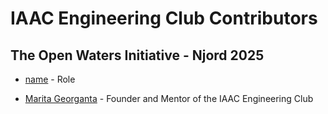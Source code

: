 # IAAC Engineering Club Contributors

## The Open Waters Initiative - Njord 2025

* [name](link) - Role

* [Marita Georganta](https://www.linkedin.com/in/marita-georganta/) - Founder and Mentor of the IAAC Engineering Club
